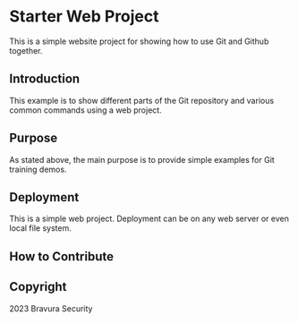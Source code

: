 # Starter Web Project

This is a simple website project for showing how to use Git and Github together. 

## Introduction

This example is to show different parts of the Git repository and various common commands using a web project.

## Purpose

As stated above, the main purpose is to provide simple examples for Git training demos.

## Deployment

This is a simple web project. Deployment can be on any web server or even local file system. 

## How to Contribute

## Copyright

2023 Bravura Security